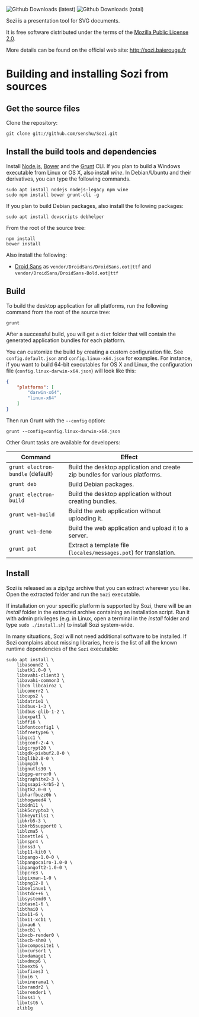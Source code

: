 
![Github Downloads (latest)](https://img.shields.io/github/downloads/senshu/Sozi/latest/total.svg?style=flat-square)
![Github Downloads (total)](https://img.shields.io/github/downloads/senshu/Sozi/total.svg?style=flat-square)

Sozi is a presentation tool for SVG documents.

It is free software distributed under the terms of the
[Mozilla Public License 2.0](https://www.mozilla.org/MPL/2.0/).

More details can be found on the official web site: <http://sozi.baierouge.fr>

Building and installing Sozi from sources
=========================================

Get the source files
--------------------

Clone the repository:

    git clone git://github.com/senshu/Sozi.git


Install the build tools and dependencies
----------------------------------------

Install [Node.js](http://nodejs.org/), [Bower](http://bower.io/)
and the [Grunt](http://gruntjs.com/) CLI.
If you plan to build a Windows executable from Linux or OS X, also install *wine*.
In Debian/Ubuntu and their derivatives, you can type the following commands.

    sudo apt install nodejs nodejs-legacy npm wine
    sudo npm install bower grunt-cli -g

If you plan to build Debian packages, also install the following packages:

    sudo apt install devscripts debhelper

From the root of the source tree:

    npm install
    bower install

Also install the following:

* [Droid Sans](http://www.fontsquirrel.com/fonts/Droid-Sans) as `vendor/DroidSans/DroidSans.eot|ttf` and `vendor/DroidSans/DroidSans-Bold.eot|ttf`

Build
-----

To build the desktop application for all platforms, run the following command from the root of the source tree:

    grunt

After a successful build, you will get a `dist` folder that will contain the
generated application bundles for each platform.

You can customize the build by creating a custom configuration file.
See `config.default.json` and `config.linux-x64.json` for examples.
For instance, if you want to build 64-bit executables for OS X and Linux,
the configuration file (`config.linux-darwin-x64.json`) will look like this:

```json
{
    "platforms": [
        "darwin-x64",
        "linux-x64"
    ]
}
```

Then run Grunt with the `--config` option:

    grunt --config=config.linux-darwin-x64.json

Other Grunt tasks are available for developers:

Command                           | Effect
----------------------------------|-------
`grunt electron-bundle` (default) | Build the desktop application and create zip bundles for various platforms.
`grunt deb`                       | Build Debian packages.
`grunt electron-build`            | Build the desktop application without creating bundles.
`grunt web-build`                 | Build the web application without uploading it.
`grunt web-demo`                  | Build the web application and upload it to a server.
`grunt pot`                       | Extract a template file (`locales/messages.pot`) for translation.


Install
-------

Sozi is released as a zip/tgz archive that you can extract wherever you like.
Open the extracted folder and run the `Sozi` executable.

If installation on your specific platform is supported by Sozi, there will be an *install* folder in the extracted archive containing an installation script. Run it with admin privileges (e.g. in Linux, open a terminal in the *install* folder and type `sudo ./install.sh`) to install Sozi system-wide.

In many situations, Sozi will not need additional software to be installed.
If Sozi complains about missing libraries, here is the list of all the known
runtime dependencies of the `Sozi` executable:

```
sudo apt install \
    libasound2 \
    libatk1.0-0 \
    libavahi-client3 \
    libavahi-common3 \
    libc6 libcairo2 \
    libcomerr2 \
    libcups2 \
    libdatrie1 \
    libdbus-1-3 \
    libdbus-glib-1-2 \
    libexpat1 \
    libffi6 \
    libfontconfig1 \
    libfreetype6 \
    libgcc1 \
    libgconf-2-4 \
    libgcrypt20 \
    libgdk-pixbuf2.0-0 \
    libglib2.0-0 \
    libgmp10 \
    libgnutls30 \
    libgpg-error0 \
    libgraphite2-3 \
    libgssapi-krb5-2 \
    libgtk2.0-0 \
    libharfbuzz0b \
    libhogweed4 \
    libidn11 \
    libk5crypto3 \
    libkeyutils1 \
    libkrb5-3 \
    libkrb5support0 \
    liblzma5 \
    libnettle6 \
    libnspr4 \
    libnss3 \
    libp11-kit0 \
    libpango-1.0-0 \
    libpangocairo-1.0-0 \
    libpangoft2-1.0-0 \
    libpcre3 \
    libpixman-1-0 \
    libpng12-0 \
    libselinux1 \
    libstdc++6 \
    libsystemd0 \
    libtasn1-6 \
    libthai0 \
    libx11-6 \
    libx11-xcb1 \
    libxau6 \
    libxcb1 \
    libxcb-render0 \
    libxcb-shm0 \
    libxcomposite1 \
    libxcursor1 \
    libxdamage1 \
    libxdmcp6 \
    libxext6 \
    libxfixes3 \
    libxi6 \
    libxinerama1 \
    libxrandr2 \
    libxrender1 \
    libxss1 \
    libxtst6 \
    zlib1g
```
